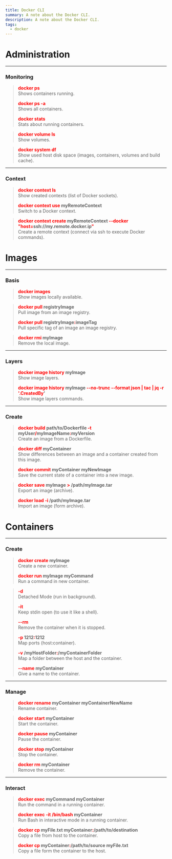 ```yaml
---
title: Docker CLI
summary: A note about the Docker CLI.
description: A note about the Docker CLI.
tags:
  - docker
---
```


# Administration

---

### Monitoring


 > 
 > **<font color=red>docker ps</font>**</br>
 > Shows containers running.
 > 
 > **<font color=red>docker ps -a</font>**</br>
 > Shows all containers.
 > 
 > **<font color=red>docker stats</font>**</br>
 > Stats about running containers.

 > 
 > **<font color=red>docker volume ls</font>**</br>
 > Show volumes.

 > 
 > **<font color=red>docker system df</font>**</br>
 > Show used host disk space (images, containers, volumes and build cache).

---

### Context


 > 
 > **<font color=red>docker context ls</font>**</br>
 > Show created contexts (list of Docker sockets).
 > 
 > **<font color=red>docker context use</font> myRemoteContext**</br>
 > Switch to a Docker context.

 > 
 > **<font color=red>docker context create</font> myRemoteContext <font color=red>--docker "host=</font>ssh://my.remote.docker.ip<font color=red>"</font>**</br>
 > Create a remote context (connect via ssh to execute Docker commands).

# Images

---

### Basis


 > 
 > **<font color=red>docker images</font>**</br>
 > Show images locally available.

 > 
 > **<font color=red>docker pull</font> registryImage**</br>
 > Pull image from an image registry.
 > 
 > **<font color=red>docker pull</font> registryImage<font color=red>:</font>imageTag**</br>
 > Pull specific tag of an image an image registry.

 > 
 > **<font color=red>docker rmi </font>myImage**</br>
 > Remove the local image.

---

### Layers


 > 
 > **<font color=red>docker image history</font> myImage**</br>
 > Show image layers.
 > 
 > **<font color=red>docker image history</font> myImage <font color=red>--no-trunc --format json | tac | jq -r '.CreatedBy</font>'**</br>
 > Show image layers commands.

---

### Create


 > 
 > **<font color=red>docker build </font> path/to/Dockerfile <font color=red>-t</font> myUser<font color=red>/</font>myImageName<font color=red>:</font>myVersion**</br>
 > Create an image from a Dockerfile.

 > 
 > **<font color=red>docker diff</font> myContainer**</br>
 > Show differences between an image and a container created from this image.
 > 
 > **<font color=red>docker commit</font> myContainer myNewImage**</br>
 > Save the current state of a container into a new image.

 > 
 > **<font color=red>docker save</font> myImage <font color=red>\></font> /path/myImage.tar**</br>
 > Export an image (archive).
 > 
 > **<font color=red>docker load -i</font> /path/myImage.tar**</br>
 > Import an image (form archive).

# Containers

---

### Create


 > 
 > **<font color=red>docker create</font> myImage**</br>
 > Create a new container.
 > 
 > **<font color=red>docker run</font> myImage myCommand**</br>
 > Run a command in new container.

 > 
 > **<font color=red>-d</font>**</br>
 > Detached Mode (run in background).
 > 
 > **<font color=red>-it</font>**</br>
 > Keep stdin open (to use it like a shell).
 > 
 > **<font color=red>--rm</font>**</br>
 > Remove the container when it is stopped.
 > 
 > **<font color=red>-p</font> 1212<font color=red>:</font>1212**</br>
 > Map ports (host:container).
 > 
 > **<font color=red>-v</font> /myHostFolder<font color=red>:</font>/myContainerFolder**</br>
 > Map a folder between the host and the container.
 > 
 > **<font color=red>--name</font> myContainer**</br>
 > Give a name to the container.

---

### Manage


 > 
 > **<font color=red>docker rename</font> myContainer myContainerNewName**</br>
 > Rename container.

 > 
 > **<font color=red>docker start</font> myContainer**</br>
 > Start the container.
 > 
 > **<font color=red>docker pause</font> myContainer**</br>
 > Pause the container.
 > 
 > **<font color=red>docker stop</font> myContainer**</br>
 > Stop the container.

 > 
 > **<font color=red>docker rm</font> myContainer**</br>
 > Remove the container.

---

### Interact


 > 
 > **<font color=red>docker exec</font> myCommand myContainer**</br>
 > Run the command in a running container.
 > 
 > **<font color=red>docker exec -it /bin/bash</font> myContainer**</br>
 > Run Bash in interactive mode in a running container.

 > 
 > **<font color=red>docker cp</font> myFile.txt myContainer<font color=red>:</font>/path/to/destination**</br>
 > Copy a file from host to the container.
 > 
 > **<font color=red>docker cp</font> myContainer<font color=red>:</font>/path/to/source myFile.txt**</br>
 > Copy a file form the container to the host.

